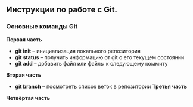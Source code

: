 ## Инструкции по работе с Git.
### Основные команды Git

**Первая часть**
* __git init__ – инициализация локального репозитория
* __git status__ – получить информацию от git о его текущем состоянии
* __git add__ – добавить файл или файлы к следующему коммиту

**Вторая часть**
* __git branch__ – посмотреть список веток в репозитории
**Третья часть**

**Четвёртая часть**
